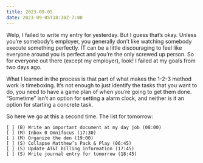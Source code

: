 ```yaml
---
title: 2023-09-05
date: 2023-09-05T18:30Z-7:00
---
```


Welp, I failed to write my entry for yesterday. But I guess that’s okay. Unless you’re somebody’s employer, you generally don’t like watching somebody execute something perfectly. IT can be a little discouraging to feel like everyone around you is perfect and you’re the only screwed up person. So for everyone out there (except my employer), look! I failed at my goals from two days ago.

What I learned in the process is that part of what makes the 1-2-3 method work is timeboxing. It’s not enough to just identify the tasks that you want to do, you need to have a game plan of when you’re going to get them done. “Sometime” isn’t an option for setting a alarm clock, and neither is it an option for starting a concrete task.

So here we go at this a second time. The list for tomorrow:

```
[ ] (B) Write an important document at my day job (08:00)
[ ] (M) Inbox 0 Omnifocus (17:30)
[ ] (M) Organize the den (19:00)
[ ] (S) Collapse Matthew’s Pack & Play (06:45)
[ ] (S) Update AT&T billing information (17:45)
[ ] (S) Write journal entry for tomorrow (18:45)
```
